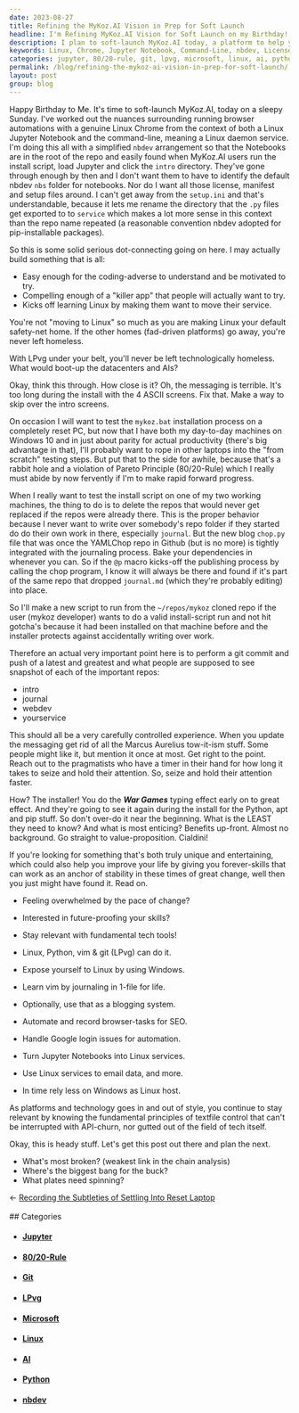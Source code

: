 ```yaml
---
date: 2023-08-27
title: Refining the MyKoz.AI Vision in Prep for Soft Launch
headline: I'm Refining MyKoz.AI Vision for Soft Launch on my Birthday!
description: I plan to soft-launch MyKoz.AI today, a platform to help you stay relevant in the tech world. Learn and use Linux, Python, vim & git (LPvg) to make the most of your skills. Automate browser tasks for SEO and turn Jupyter Notebooks into Linux services. Get ready to rely less on Windows and stay up-to-date with the latest technology.
keywords: Linux, Chrome, Jupyter Notebook, Command-Line, nbdev, License, Manifest, Setup Files, setup.ini, service, repo, pip-installable, packages, coding-adverse, killer app, Linux safety-net, datacenters, AIs, LPvg, messaging, ASCII, intro screens, Windows 10, Pareto Principle, 80/20-Rule, rabbit hole, YAMLChop, Github, @p macro,
categories: jupyter, 80/20-rule, git, lpvg, microsoft, linux, ai, python, nbdev
permalink: /blog/refining-the-mykoz-ai-vision-in-prep-for-soft-launch/
layout: post
group: blog
---
```



Happy Birthday to Me. It's time to soft-launch MyKoz.AI, today on a sleepy
Sunday. I've worked out the nuances surrounding running browser automations
with a genuine Linux Chrome from the context of both a Linux Jupyter Notebook
and the command-line, meaning a Linux daemon service. I'm doing this all with a
simplified `nbdev` arrangement so that the Notebooks are in the root of the
repo and easily found when MyKoz.AI users run the install script, load Jupyter
and click the `intro` directory. They've gone through enough by then and I
don't want them to have to identify the default nbdev `nbs` folder for
notebooks. Nor do I want all those license, manifest and setup files around. I
can't get away from the `setup.ini` and that's understandable, because it lets
me rename the directory that the `.py` files get exported to to `service` which
makes a lot more sense in this context than the repo name repeated (a
reasonable convention nbdev adopted for pip-installable packages).

So this is some solid serious dot-connecting going on here. I may actually
build something that is all:

- Easy enough for the coding-adverse to understand and be motivated to try.
- Compelling enough of a "killer app" that people will actually want to try.
- Kicks off learning Linux by making them want to move their service.

You're not "moving to Linux" so much as you are making Linux your default
safety-net home. If the other homes (fad-driven platforms) go away, you're
never left homeless.

With LPvg under your belt, you'll never be left technologically homeless. What
would boot-up the datacenters and AIs?

Okay, think this through. How close is it? Oh, the messaging is terrible. It's
too long during the install with the 4 ASCII screens. Fix that. Make a way to
skip over the intro screens.

On occasion I will want to test the `mykoz.bat` installation process on a
completely reset PC, but now that I have both my day-to-day machines on Windows
10 and in just about parity for actual productivity (there's big advantage in
that), I'll probably want to rope in other laptops into the "from scratch"
testing steps. But put that to the side for awhile, because that's a rabbit
hole and a violation of Pareto Principle (80/20-Rule) which I really must abide
by now fervently if I'm to make rapid forward progress.

When I really want to test the install script on one of my two working
machines, the thing to do is to delete the repos that would never get replaced
if the repos were already there. This is the proper behavior because I never
want to write over somebody's repo folder if they started do do their own work
in there, especially `journal`. But the new blog `chop.py` file that was once
the YAMLChop repo in Github (but is no more) is tightly integrated with the
journaling process. Bake your dependencies in whenever you can. So if the `@p`
macro kicks-off the publishing process by calling the chop program, I know it
will always be there and found if it's part of the same repo that dropped
`journal.md` (which they're probably editing) into place.

So I'll make a new script to run from the `~/repos/mykoz` cloned repo if the
user (mykoz developer) wants to do a valid install-script run and not hit
gotcha's because it had been installed on that machine before and the installer
protects against accidentally writing over work.

Therefore an actual very important point here is to perform a git commit and
push of a latest and greatest and what people are supposed to see snapshot of
each of the important repos:

- intro
- journal
- webdev
- yourservice

This should all be a very carefully controlled experience. When you update the
messaging get rid of all the Marcus Aurelius tow-it-ism stuff. Some people
might like it, but mention it once at most. Get right to the point. Reach out
to the pragmatists who have a timer in their hand for how long it takes to
seize and hold their attention. So, seize and hold their attention faster.

How? The installer! You do the ***War Games*** typing effect early on to great
effect. And they're going to see it again during the install for the Python,
apt and pip stuff. So don't over-do it near the beginning. What is the LEAST
they need to know? And what is most enticing? Benefits up-front. Almost no
background. Go straight to value-proposition. Cialdini!

If you're looking for something that's both truly unique and entertaining,
which could also help you improve your life by giving you forever-skills that
can work as an anchor of stability in these times of great change, well then
you just might have found it. Read on.

- Feeling overwhelmed by the pace of change?
- Interested in future-proofing your skills?
- Stay relevant with fundamental tech tools!
- Linux, Python, vim & git (LPvg) can do it.

- Expose yourself to Linux by using Windows.
- Learn vim by journaling in 1-file for life.
- Optionally, use that as a blogging system.
- Automate and record browser-tasks for SEO.

- Handle Google login issues for automation.
- Turn Jupyter Notebooks into Linux services.
- Use Linux services to email data, and more.
- In time rely less on Windows as Linux host.

As platforms and technology goes in and out of style, you continue to stay
relevant by knowing the fundamental principles of textfile control that can't
be interrupted with API-churn, nor gutted out of the field of tech itself.

Okay, this is heady stuff. Let's get this post out there and plan the next.

- What's most broken? (weakest link in the chain analysis)
- Where's the biggest bang for the buck?
- What plates need spinning?



<div class="arrow-links"><div class="post-nav-prev"><span class="arrow">&larr;&nbsp;</span><a href="/blog/recording-the-subtleties-of-settling-into-reset-laptop/">Recording the Subtleties of Settling Into Reset Laptop</a></div> &nbsp; <div class="post-nav-next"><a href=""></a></div></div>
## Categories

<ul>
<li><h4><a href='/jupyter/'>Jupyter</a></h4></li>
<li><h4><a href='/80-20-rule/'>80/20-Rule</a></h4></li>
<li><h4><a href='/git/'>Git</a></h4></li>
<li><h4><a href='/lpvg/'>LPvg</a></h4></li>
<li><h4><a href='/microsoft/'>Microsoft</a></h4></li>
<li><h4><a href='/linux/'>Linux</a></h4></li>
<li><h4><a href='/ai/'>AI</a></h4></li>
<li><h4><a href='/python/'>Python</a></h4></li>
<li><h4><a href='/nbdev/'>nbdev</a></h4></li></ul>